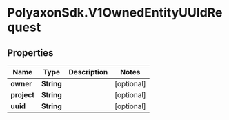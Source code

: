# PolyaxonSdk.V1OwnedEntityUUIdRequest

## Properties
Name | Type | Description | Notes
------------ | ------------- | ------------- | -------------
**owner** | **String** |  | [optional] 
**project** | **String** |  | [optional] 
**uuid** | **String** |  | [optional] 


